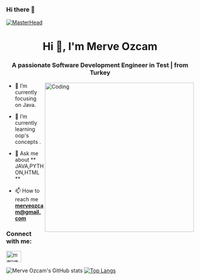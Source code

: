 ### Hi there 👋
[![MasterHead](https://visme.co/blog/wp-content/uploads/2019/10/animated-presentation-software-header.gif)]()

<h1 align="center">Hi 👋, I'm Merve Ozcam</h1>
<h3 align="center">A passionate Software Development Engineer in Test | from Turkey</h3>
<img align="right" alt="Coding" width="400" src="https://external-preview.redd.it/nNfvY2LrZISn3aO3V5zzAM2pPgOH5tlsvlvtJ2XVhqI.gif?format=mp4&s=1d28fbf95cd16f943707101d77ef488c234133cf"/>

- 🔭 I’m currently focusing on Java.

- 🌱 I’m currently learning oop's concepts .

- 💬 Ask me about ** JAVA,PYTHON,HTML **

- 📫 How to reach me **merveozcam@gmail.com**

<h3 align="left">Connect with me:</h3>
<p align="left">
<a href="https://linkedin.com/in/merveozcam" target="blank"><img align="center" src="https://raw.githubusercontent.com/mervezcm/github-profile-readme-generator/master/src/images/icons/Social/linked-in-alt.svg" alt="mervezcm" height="30" width="40" /></a>

![Merve Ozcam's GitHub stats](https://github-readme-stats.vercel.app/api?username=mervezcm&theme=onedark&show_icons=true)
[![Top Langs](https://github-readme-stats.vercel.app/api/top-langs/?username=mervezcm&layout=compact)](https://github.com/mervezcm/github-readme-stats)
<!--

[![Github Badge](https://img.shields.io/badge/-Github-000?style=quare&labelColor=000&logo=Github&logoColor=white&link=https://github.com/mervezcm)](https://github.com/mervezcm) 
[![Linkedin Badge](https://img.shields.io/badge/merveozcam-follow%20on%20linkedin-blue?style=flat&logo=linkedin)](https://www.linkedin.com/in/merveozcam?locale=en_US) 
![Profile views](https://gpvc.arturio.dev/merveozcam)




**mervezcm/mervezcm** is a ✨ _special_ ✨ repository because its `README.md` (this file) appears on your GitHub profile.






Here are some ideas to get you started:

- 🔭 I’m currently working on ...
- 🌱 I’m currently learning ...
- 👯 I’m looking to collaborate on ...
- 🤔 I’m looking for help with ...
- 💬 Ask me about ...
- 📫 How to reach me: ...
- 😄 Pronouns: ...
- ⚡ Fun fact: ...
-->
